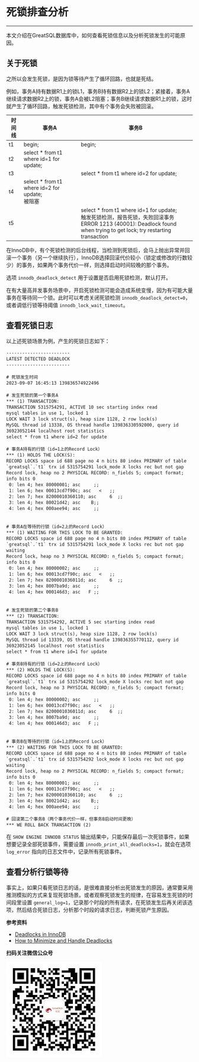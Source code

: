 # 死锁排查分析
---

本文介绍在GreatSQL数据库中，如何查看死锁信息以及分析死锁发生的可能原因。

## 关于死锁
之所以会发生死锁，是因为锁等待产生了循环回路，也就是死结。

例如，事务A持有数据R1上的锁L1，事务B持有数据R2上的锁L2；紧接着，事务A继续请求数据R2上的锁，事务A会被L2阻塞；事务B继续请求数据R1上的锁，这时就产生了循环回路，触发死锁检测，其中有个事务会失败被回滚。

| 时间线 | 事务A | 事务B |
| --- | --- | --- |
| t1 | begin; | begin; |
| t2 | select * from t1 where id=1 for update; | |
| t3 | | select * from t1 where id=2 for update; |
| t4 | select * from t1 where id=2 for update;<br/>被阻塞||
| t5 | | select * from t1 where id=1 for update;<br/>触发死锁检测，报告死锁，失败回滚事务<br/>ERROR 1213 (40001): Deadlock found when trying to get lock; try restarting transaction|

在InnoDB中，有个死锁检测的后台线程，当检测到死锁后，会马上抛出异常并回滚一个事务（另一个继续执行），InnoDB选择回滚代价较小（锁定或修改的行数较少）的事务，如果两个事务代价一样，则选择启动时间较晚的那个事务。

选项 `innodb_deadlock_detect` 用于设置是否启用死锁检测，默认打开。

在有大量高并发事务场景中，开启死锁检测可能会造成系统变慢，因为有可能大量事务在等待同一个锁。此时可以考虑关闭死锁检测 `innodb_deadlock_detect=0`，或者调低行锁等待阈值 `innodb_lock_wait_timeout`。

## 查看死锁日志
以上述死锁场景为例，产生的死锁日志如下：
```
------------------------
LATEST DETECTED DEADLOCK
------------------------

# 死锁发生时间
2023-09-07 16:45:13 139836574922496

# 发生死锁的第一个事务A
*** (1) TRANSACTION:
TRANSACTION 5315754291, ACTIVE 10 sec starting index read
mysql tables in use 1, locked 1
LOCK WAIT 3 lock struct(s), heap size 1128, 2 row lock(s)
MySQL thread id 13338, OS thread handle 139836330592000, query id 36923052144 localhost root statistics
select * from t1 where id=2 for update

# 事务A持有的行锁（id=1上的Record Lock）
*** (1) HOLDS THE LOCK(S):
RECORD LOCKS space id 688 page no 4 n bits 80 index PRIMARY of table `greatsql`.`t1` trx id 5315754291 lock_mode X locks rec but not gap
Record lock, heap no 2 PHYSICAL RECORD: n_fields 5; compact format; info bits 0
 0: len 4; hex 80000001; asc     ;;
 1: len 6; hex 00013cd7f90c; asc   <   ;;
 2: len 7; hex 82000010360110; asc     6  ;;
 3: len 4; hex 80021d42; asc    B;;
 4: len 4; hex 000aee94; asc     ;;


# 事务A在等待的行锁（id=2上的Record Lock）
*** (1) WAITING FOR THIS LOCK TO BE GRANTED:
RECORD LOCKS space id 688 page no 4 n bits 80 index PRIMARY of table `greatsql`.`t1` trx id 5315754291 lock_mode X locks rec but not gap waiting
Record lock, heap no 3 PHYSICAL RECORD: n_fields 5; compact format; info bits 0
 0: len 4; hex 80000002; asc     ;;
 1: len 6; hex 00013cd7f90c; asc   <   ;;
 2: len 7; hex 8200001036011d; asc     6  ;;
 3: len 4; hex 8007ba9d; asc     ;;
 4: len 4; hex 000146d3; asc   F ;;


# 发生死锁的第二个事务B
*** (2) TRANSACTION:
TRANSACTION 5315754292, ACTIVE 5 sec starting index read
mysql tables in use 1, locked 1
LOCK WAIT 3 lock struct(s), heap size 1128, 2 row lock(s)
MySQL thread id 13339, OS thread handle 139836355770112, query id 36923052145 localhost root statistics
select * from t1 where id=1 for update

# 事务B持有的行锁（id=2上的Record Lock）
*** (2) HOLDS THE LOCK(S):
RECORD LOCKS space id 688 page no 4 n bits 80 index PRIMARY of table `greatsql`.`t1` trx id 5315754292 lock_mode X locks rec but not gap
Record lock, heap no 3 PHYSICAL RECORD: n_fields 5; compact format; info bits 0
 0: len 4; hex 80000002; asc     ;;
 1: len 6; hex 00013cd7f90c; asc   <   ;;
 2: len 7; hex 8200001036011d; asc     6  ;;
 3: len 4; hex 8007ba9d; asc     ;;
 4: len 4; hex 000146d3; asc   F ;;


# 事务B在等待的行锁（id=1上的Record Lock）
*** (2) WAITING FOR THIS LOCK TO BE GRANTED:
RECORD LOCKS space id 688 page no 4 n bits 80 index PRIMARY of table `greatsql`.`t1` trx id 5315754292 lock_mode X locks rec but not gap waiting
Record lock, heap no 2 PHYSICAL RECORD: n_fields 5; compact format; info bits 0
 0: len 4; hex 80000001; asc     ;;
 1: len 6; hex 00013cd7f90c; asc   <   ;;
 2: len 7; hex 82000010360110; asc     6  ;;
 3: len 4; hex 80021d42; asc    B;;
 4: len 4; hex 000aee94; asc     ;;

# 回滚第二个事务B（两个事务代价一样，但事务B启动时间更晚）
*** WE ROLL BACK TRANSACTION (2)
```

在 `SHOW ENGINE INNODB STATUS` 输出结果中，只能保存最后一次死锁事件，如果想要记录全部死锁事件，需要设置 `innodb_print_all_deadlocks=1`，就会在选项 `log_error` 指向的日志文件中，记录所有死锁事件。

## 查看分析行锁等待

事实上，如果只看死锁日志的话，是很难直接分析出死锁发生的原因，通常要采用推测模拟的方式来复现死锁场景。或者观察死锁发生的规律，在容易发生死锁的时间段里设置 `general_log=1`，记录那个时段的所有请求，在死锁发生后再关闭该选项，然后结合死锁日志，分析那个时段的请求日志，判断死锁产生原因。


**参考资料**
- [Deadlocks in InnoDB](https://dev.mysql.com/doc/refman/8.0/en/innodb-deadlocks.html)
- [How to Minimize and Handle Deadlocks](https://dev.mysql.com/doc/refman/8.0/en/innodb-deadlocks-handling.html)


**扫码关注微信公众号**

![greatsql-wx](../greatsql-wx.jpg)
